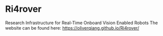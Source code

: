 # Ri4rover
Research Infrastructure for Real-Time Onboard Vision Enabled Robots 
The website can be found here: https://oliverqiang.github.io/Ri4rover/
